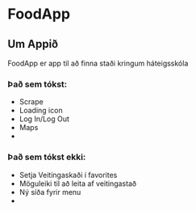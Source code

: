 # FoodApp

<h2> Um Appið </h2>

FoodApp er app til að finna staði kringum háteigsskóla 

<h3> Það sem tókst: </h3>

* Scrape
* Loading icon
* Log In/Log Out
* Maps
* 

<h3> Það sem tókst ekki: </h3>

* Setja Veitingaskaði í favorites
* Möguleiki til að leita af veitingastað
* Ný síða fyrir menu
*
